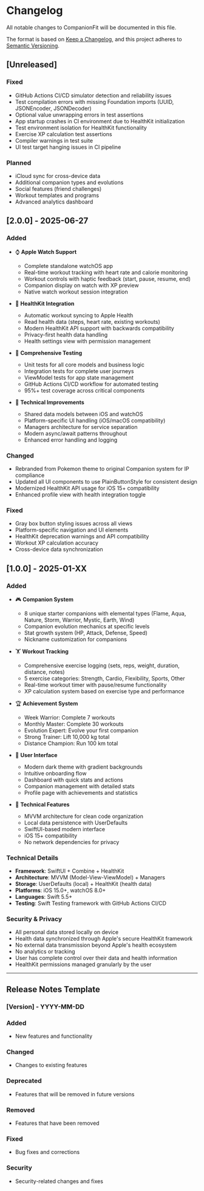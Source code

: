 # Changelog

All notable changes to CompanionFit will be documented in this file.

The format is based on [Keep a Changelog](https://keepachangelog.com/en/1.0.0/),
and this project adheres to [Semantic Versioning](https://semver.org/spec/v2.0.0.html).

## [Unreleased]

### Fixed
- GitHub Actions CI/CD simulator detection and reliability issues
- Test compilation errors with missing Foundation imports (UUID, JSONEncoder, JSONDecoder)
- Optional value unwrapping errors in test assertions
- App startup crashes in CI environment due to HealthKit initialization
- Test environment isolation for HealthKit functionality
- Exercise XP calculation test assertions
- Compiler warnings in test suite
- UI test target hanging issues in CI pipeline

### Planned
- iCloud sync for cross-device data
- Additional companion types and evolutions
- Social features (friend challenges)
- Workout templates and programs
- Advanced analytics dashboard

## [2.0.0] - 2025-06-27

### Added
- ⌚ **Apple Watch Support**
  - Complete standalone watchOS app
  - Real-time workout tracking with heart rate and calorie monitoring
  - Workout controls with haptic feedback (start, pause, resume, end)
  - Companion display on watch with XP preview
  - Native watch workout session integration

- 🍎 **HealthKit Integration**
  - Automatic workout syncing to Apple Health
  - Read health data (steps, heart rate, existing workouts)
  - Modern HealthKit API support with backwards compatibility
  - Privacy-first health data handling
  - Health settings view with permission management

- 🧪 **Comprehensive Testing**
  - Unit tests for all core models and business logic
  - Integration tests for complete user journeys
  - ViewModel tests for app state management
  - GitHub Actions CI/CD workflow for automated testing
  - 95%+ test coverage across critical components

- 🔧 **Technical Improvements**
  - Shared data models between iOS and watchOS
  - Platform-specific UI handling (iOS/macOS compatibility)
  - Managers architecture for service separation
  - Modern async/await patterns throughout
  - Enhanced error handling and logging

### Changed
- Rebranded from Pokemon theme to original Companion system for IP compliance
- Updated all UI components to use PlainButtonStyle for consistent design
- Modernized HealthKit API usage for iOS 15+ compatibility
- Enhanced profile view with health integration toggle

### Fixed
- Gray box button styling issues across all views
- Platform-specific navigation and UI elements
- HealthKit deprecation warnings and API compatibility
- Workout XP calculation accuracy
- Cross-device data synchronization

## [1.0.0] - 2025-01-XX

### Added
- 🎮 **Companion System**
  - 8 unique starter companions with elemental types (Flame, Aqua, Nature, Storm, Warrior, Mystic, Earth, Wind)
  - Companion evolution mechanics at specific levels
  - Stat growth system (HP, Attack, Defense, Speed)
  - Nickname customization for companions

- 🏋️ **Workout Tracking**
  - Comprehensive exercise logging (sets, reps, weight, duration, distance, notes)
  - 5 exercise categories: Strength, Cardio, Flexibility, Sports, Other
  - Real-time workout timer with pause/resume functionality
  - XP calculation system based on exercise type and performance

- 🏆 **Achievement System**
  - Week Warrior: Complete 7 workouts
  - Monthly Master: Complete 30 workouts
  - Evolution Expert: Evolve your first companion
  - Strong Trainer: Lift 10,000 kg total
  - Distance Champion: Run 100 km total

- 📱 **User Interface**
  - Modern dark theme with gradient backgrounds
  - Intuitive onboarding flow
  - Dashboard with quick stats and actions
  - Companion management with detailed stats
  - Profile page with achievements and statistics

- 🔧 **Technical Features**
  - MVVM architecture for clean code organization
  - Local data persistence with UserDefaults
  - SwiftUI-based modern interface
  - iOS 15+ compatibility
  - No network dependencies for privacy

### Technical Details
- **Framework**: SwiftUI + Combine + HealthKit
- **Architecture**: MVVM (Model-View-ViewModel) + Managers
- **Storage**: UserDefaults (local) + HealthKit (health data)
- **Platforms**: iOS 15.0+, watchOS 8.0+
- **Languages**: Swift 5.5+
- **Testing**: Swift Testing framework with GitHub Actions CI/CD

### Security & Privacy
- All personal data stored locally on device
- Health data synchronized through Apple's secure HealthKit framework
- No external data transmission beyond Apple's health ecosystem
- No analytics or tracking
- User has complete control over their data and health information
- HealthKit permissions managed granularly by the user

---

## Release Notes Template

### [Version] - YYYY-MM-DD

### Added
- New features and functionality

### Changed
- Changes to existing features

### Deprecated
- Features that will be removed in future versions

### Removed
- Features that have been removed

### Fixed
- Bug fixes and corrections

### Security
- Security-related changes and fixes